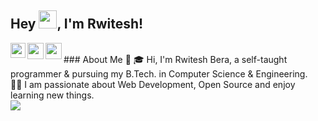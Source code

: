 ## Hey <img src="https://github.com/TheDudeThatCode/TheDudeThatCode/blob/master/Assets/Hi.gif" width="29px">, I'm Rwitesh!

<a href="https://www.linkedin.com/in/rwitesh-bera/">
  <img align="left" width="24px" src="https://cdn.jsdelivr.net/npm/simple-icons@v3/icons/linkedin.svg"  />
</a>
<a href="https://twitter.com/RwiteshBera">
  <img align="left" width="26px" src="https://cdn.jsdelivr.net/npm/simple-icons@v3/icons/twitter.svg" />
</a>
<a href="mailto:rwiteshbera@gmail.com">
  <img align="left" width="26px" src="https://cdn.jsdelivr.net/npm/simple-icons@v3/icons/gmail.svg" />
</a>
</br>
### About Me 🚀
🎓 Hi, I'm Rwitesh Bera, a self-taught programmer & pursuing my B.Tech. in Computer Science & Engineering.</br>
👨‍💻 I am passionate about Web Development, Open Source and enjoy learning new things. </br>

<a href="https://github.com/rwiteshbera/rwiteshbera/">
  <img align="center" src="https://github-readme-stats.vercel.app/api?username=rwiteshbera&theme=highcontrast&show_icons=true" />
</a>
